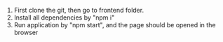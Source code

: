 1. First clone the git, then go to frontend folder.
2. Install all dependencies by "npm i"
3. Run application by "npm start", and the page should be opened in the browser
